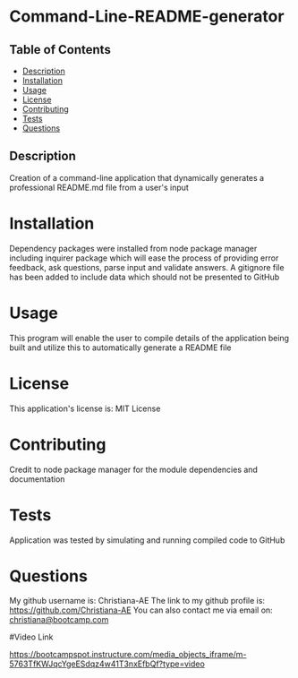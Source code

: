  # Command-Line-README-generator
 
## Table of Contents 
- [Description](#description)
- [Installation](#installation)
- [Usage](#usage)
- [License](#license)
- [Contributing](#contributing)
- [Tests](#tests)
- [Questions](#questions)

## Description 
Creation of a command-line application that dynamically generates a professional README.md file from a user's input

# Installation
Dependency packages were installed from node package manager including inquirer package which will ease the process of providing error feedback, ask questions, parse input and validate answers. A gitignore file has been added to include data which should not be presented to GitHub

# Usage
This program will enable the user to compile details of the application being built and utilize this to automatically generate a README file 

# License
This application's license is: MIT License

# Contributing
Credit to node package manager for the module dependencies and documentation

# Tests
Application was tested by simulating and running compiled code to GitHub

# Questions
My github username is: Christiana-AE
The link to my github profile is: https://github.com/Christiana-AE
You can also contact me via email on: christiana@bootcamp.com

#Video Link 

https://bootcampspot.instructure.com/media_objects_iframe/m-5763TfKWJqcYgeESdqz4w41T3nxEfbQf?type=video

